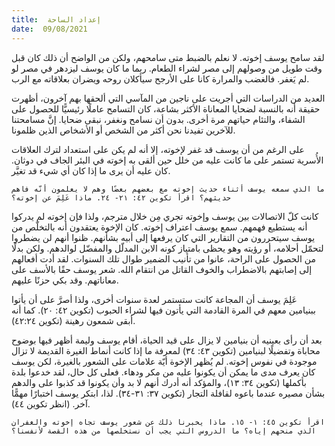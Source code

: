 ```yaml
---
title:  إعداد الساحة
date:  09/08/2021
---
```


لقد سامح يوسف إخوته. لا نعلم بالضبط متى سامحهم، ولكن من الواضح أن ذلك كان قبل وقت طويل من وصولهم إلى مصر لشراء الطعام. ربما ما كان يوسف ليزدهر في مصر لو لم يَغفر. فالغضب والمرارة كانا على الأرجح سيأكلان روحه ويضران بعلاقاته مع الرب.

العديد من الدراسات التي أجريت على ناجين من المآسي التي ألحقها بهم آخرون، أظهرت حقيقة أنه بالنسبة لضحايا المعاناة الأكثر بشاعة، كان التسامح عاملًا رئيسيًّا للحصول على الشفاء، والتئام حياتهم مرة أخرى. بدون أن نسامح ونغفر، نبقى ضحايا. إنَّ مسامحتنا للآخرين تفيدنا نحن أكثر من الشخص أو الأشخاص الذين ظلمونا.

على الرغم من أن يوسف قد غفر لإخوته، إلا أنه لم يكن على استعداد لترك العلاقات الأُسرية تستمر على ما كانت عليه من خلل حين ألقى به إخوته في البئر الجاف في دوثان. كان عليه أن يرى ما إذا كان أي شيء قد تغيَّر.

`ما الذي سمعه يوسف أثناء حديث إخوته مع بعضهم بعضًا وهم لا يعلمون أنّه فاهم حديثهم؟ اقرأ تكوين ٤٢: ٢١- ٢٤. ماذا عَلِمَ عن إخوته؟`

كانت كلّ الاتصالات بين يوسف وإخوته تجري مِن خلال مترجم، ولذا فإن إخوته لم يدركوا أنه يستطيع فهمهم. سمع يوسف اعتراف إخوته. كان الإخوة يعتقدون أنه بالتخلّص من يوسف سيتحررون من التقارير التي كان يرفعها إلى أبيه بشأنهم. ظنوا أنهم لن يضطروا لتحمّل أحلامه، أو رؤيته وهو يحظى بامتياز كونه الابن المدلّل والمفضّل لوالدهم. ولكن بدلًا من الحصول على الراحة، عانوا من تأنيب الضمير طوال تلك السنوات. لقد أدت أفعالهم إلى إصابتهم بالاضطراب والخوف القاتل من انتقام الله. شعر يوسف حقًا بالأسف على معاناتهم. وقد بكي حزنًا عليهم.

عَلِمَ يوسف أن المجاعة كانت ستستمر لعدة سنوات أخرى، ولذا أصرَّ على أن يأتوا ببنيامين معهم في المرة القادمة التي يأتون فيها لشراء الحبوب (تكوين ٤٢: ٢٠). كما أنه أبقى شمعون رهينة (تكوين ٤٢:٢٤).

بعد أن رأى بعينيه أن بنيامين لا يزال على قيد الحياة، أقام يوسف وليمة أظهر فيها بوضوح محاباة وتفضيلًا لبنيامين (تكوين ٤٣: ٣٤) لمعرفة ما إذا كانت أنماط الغيرة القديمة لا تزال موجودة في نفوس إخوته. لم يُظهر الإخوة أيّة علامات على الشعور بالغيرة، لكن يوسف كان يعرف مدى ما يمكن أن يكونوا عليه من مكر ودهاء. فعلى كل حال، لقد خدعوا بلدة بأكملها (تكوين ٣٤: ١٣)، والمؤكد أنه أدرك أنهم لا بد وأن يكونوا قد كذبوا على والدهم بشأن مصيره عندما باعوه لقافلة التجار (تكوين ٣٧: ٣١-٣٤). لذا، ابتكر يوسف اختبارًا مهمًّا آخر. (انظر تكوين ٤٤).

`اقرأ تكوين ٤٥: ١- ١٥. ماذا يخبرنا ذلك عن شعور يوسف تجاه إخوته والغفران الذي منحهم إياه؟ ما الدروس التي يجب أن نستخلصها من هذه القصة لأنفسنا؟`